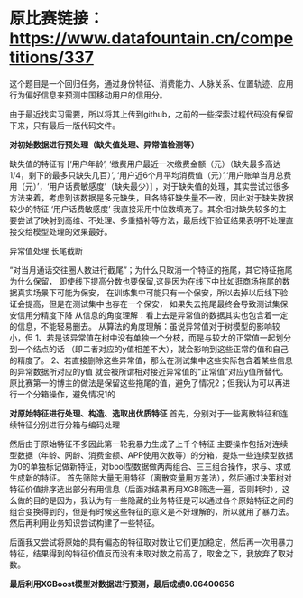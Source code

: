 # 原比赛链接：https://www.datafountain.cn/competitions/337
这个题目是一个回归任务，通过身份特征、消费能力、人脉关系、位置轨迹、应用行为偏好信息来预测中国移动用户的信用分。

由于最近找实习需要，所以将其上传到github，之前的一些探索过程代码没有保留下来，只有最后一版代码文件。



**对初始数据进行预处理（缺失值处理、异常值检测等）**

缺失值的特征有 [‘用户年龄’, ‘缴费用户最近一次缴费金额（元）（缺失最多高达1/4，剩下的最多只缺失几百）’, ‘用户近6个月平均消费值（元）’,‘用户账单当月总费用（元）’，‘用户话费敏感度’（缺失最少）] ，对于缺失值的处理，其实尝试过很多方法来着，考虑到该数据是多元缺失，且各特征缺失量不一致，因此对于缺失数据较少的特征 ‘用户话费敏感度’ 我直接采用中位数填充了。其余相对缺失较多的主要尝试了映射到高维、不处理、多重插补等方法，最后线下验证结果表明不处理直接交给模型处理的效果最好。

异常值处理
长尾截断

“对当月通话交往圈人数进行截尾”；为什么只取消一个特征的拖尾，其它特征拖尾为什么保留，
即使线下提高分数也要保留,这是因为在线下中比如逛商场拖尾的数据真实场景下可能为保安，
在训练集中可能只有一个保安，所以去掉以后线下验证会提高，但是在测试集中也存在一个保安，
如果失去拖尾最终会导致测试集保安信用分精度下降 
从信息的角度理解：看上去是异常值的数据其实也包含着一定的信息，不能轻易删去。
从算法的角度理解：虽说异常值对于树模型的影响较小，但
1、若是该异常值在树中没有单独一个分枝，而是与较大的正常值一起划分到一个结点的话
（即二者对应的y值相差不大），就会影响到这些正常的值和自己的精度了。
2、若直接删除这些异常值，那么在测试集中这些实际包含着某些信息的异常数据所对应的y值
就会被所谓相对接近异常值的“正常值”对应y值所替代。
原比赛第一的博主的做法是保留这些拖尾的值，避免了情况2；但我认为可以再进行一个分箱操作，避免情况1的

**对原始特征进行处理、构造、选取出优质特征**
首先，分别对于一些离散特征和连续特征分别进行分箱与编码处理

然后由于原始特征不多因此第一轮我暴力生成了上千个特征
主要操作包括对连续型数据（年龄、网龄、消费金额、APP使用次数等）的分箱，提炼一些连续型数据为0的单独标记做新特征，对bool型数据做两两组合、三三组合操作，求与、求或生成新的特征。
首先筛除大量无用特征（离散变量用方差法），然后通过决策树对特征价值排序选出部分有用信息（后面对结果再用XGB筛选一遍，否则耗时），这么做的目的是因为，我认为有一些隐藏的业务特征是可以通过各个原始特征之间的组合变换得到的，但是有时候这些特征的意义是不好理解的，所以就用了暴力法。然后再利用业务知识尝试构建了一些特征。

后面我又尝试将原始的具有偏态的特征取对数让它们更加稳定，然后再一次用暴力特征，结果得到的特征价值反而没有未取对数之前高了，取舍之下，我放弃了取对数。

**最后利用XGBoost模型对数据进行预测，最后成绩0.06400656**
